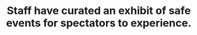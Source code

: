 ---
title: "Staff have curated an exhibit of safe events for spectators to experience."
linked:
  - _framents/unlike-simulations-these-are-real-worlds.md
tags:
  - Fragment
---